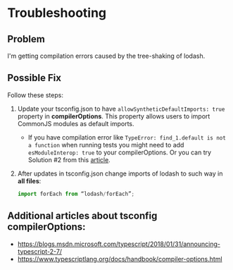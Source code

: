 # Troubleshooting

## Problem

I'm getting compilation errors caused by the tree-shaking of lodash.

## Possible Fix

Follow these steps:

1. Update your tsconfig.json to have `allowSyntheticDefaultImports: true` property in **compilerOptions**. This property allows users to import CommonJS modules as default imports.

    - If you have compilation error like `TypeError: find_1.default is not a function` when running tests you might need to add `esModuleInterop: true` to your compilerOptions. Or you can try Solution #2 from this [article](https://medium.com/martin_hotell/tree-shake-lodash-with-webpack-jest-and-typescript-2734fa13b5cd).

2. After updates in tsconfig.json change imports of lodash to such way in **all files**:

    ```js
    import forEach from “lodash/forEach”;
    ```

## Additional articles about tsconfig compilerOptions:

-   <https://blogs.msdn.microsoft.com/typescript/2018/01/31/announcing-typescript-2-7/>
-   <https://www.typescriptlang.org/docs/handbook/compiler-options.html>
